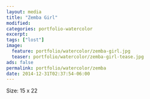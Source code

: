 ```yaml
---
layout: media
title: "Zemba Girl"
modified:
categories: portfolio-watercolor
excerpt:
tags: ["lost"]
image:
  feature: portfolio/watercolor/zemba-girl.jpg
  teaser: portfolio/watercolor/zemba-girl-tease.jpg
ads: false 
permalink: portfolio/watercolor/zemba
date: 2014-12-31T02:37:54-06:00
---
```


Size: 15 x 22
